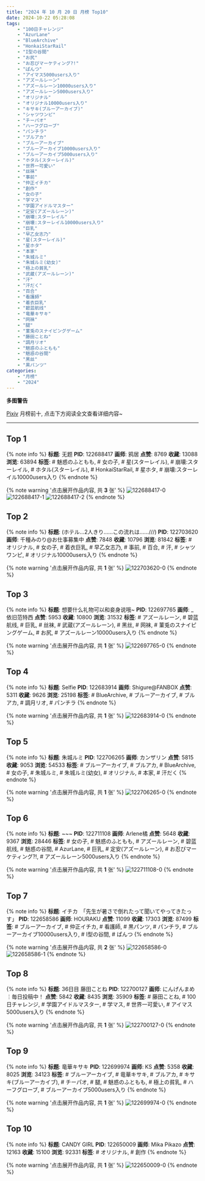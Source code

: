 ```yaml
---
title: "2024 年 10 月 20 日 月榜 Top10"
date: 2024-10-22 05:28:08
tags:
    - "100日チャレンジ"
    - "AzurLane"
    - "BlueArchive"
    - "HonkaiStarRail"
    - "I型の谷間"
    - "お尻"
    - "お忍びマーケティング?!"
    - "ぱんつ"
    - "アイマス5000users入り"
    - "アズールレーン"
    - "アズールレーン10000users入り"
    - "アズールレーン5000users入り"
    - "オリジナル"
    - "オリジナル10000users入り"
    - "キサキ(ブルーアーカイブ)"
    - "シャツワンピ"
    - "チーパオ"
    - "ハーフグローブ"
    - "パンチラ"
    - "ブルアカ"
    - "ブルーアーカイブ"
    - "ブルーアーカイブ10000users入り"
    - "ブルーアーカイブ5000users入り"
    - "ホタル(スターレイル)"
    - "世界一可愛い"
    - "丝袜"
    - "事前"
    - "仲正イチカ"
    - "創作"
    - "女の子"
    - "学マス"
    - "学園アイドルマスター"
    - "定安(アズールレーン)"
    - "崩壊:スターレイル"
    - "崩壊:スターレイル10000users入り"
    - "巨乳"
    - "早乙女志乃"
    - "星(スターレイル)"
    - "星ホタ"
    - "本家"
    - "朱城ルミ"
    - "朱城ルミ(幼女)"
    - "極上の貧乳"
    - "武蔵(アズールレーン)"
    - "汗"
    - "汗だく"
    - "百合"
    - "看護師"
    - "着衣巨乳"
    - "碧蓝航线"
    - "竜華キサキ"
    - "网袜"
    - "腿"
    - "菫兎のスナイピングゲーム"
    - "藤田ことね"
    - "調月リオ"
    - "魅惑のふともも"
    - "魅惑の谷間"
    - "黑丝"
    - "黒パンツ"
categories:
    - "月榜"
    - "2024"
---
```


<i class="fa fa-triangle-exclamation"></i>**多图警告**<i class="fa fa-triangle-exclamation"></i>

[Pixiv](https://www.pixiv.net/) 月榜前十, 点击下方阅读全文查看详细内容~

<!-- more -->

---

## Top 1

{% note info %}
**标题**: 无题
**PID**: 122688417 **画师**: 鸦居
**点赞**: 8769 **收藏**: 13088 **浏览**: 63894
**标签**: # 魅惑のふともも, # 女の子, # 星(スターレイル), # 崩壊:スターレイル, # ホタル(スターレイル), # HonkaiStarRail, # 星ホタ, # 崩壊:スターレイル10000users入り
{% endnote %}

{% note warning '点击展开作品内容, 共 **3** 张' %}
![122688417-0](https://i.pixiv.re/img-original/img/2024/09/23/02/21/52/122688417_p0.jpg)
![122688417-1](https://i.pixiv.re/img-original/img/2024/09/23/02/21/52/122688417_p1.jpg)
![122688417-2](https://i.pixiv.re/img-original/img/2024/09/23/02/21/52/122688417_p2.jpg)
{% endnote %}

## Top 2

{% note info %}
**标题**: (ホテル…2人きり……この流れは……///)
**PID**: 122703620 **画师**: 千種みのり@お仕事募集中
**点赞**: 7848 **收藏**: 10796 **浏览**: 81842
**标签**: # オリジナル, # 女の子, # 着衣巨乳, # 早乙女志乃, # 事前, # 百合, # 汗, # シャツワンピ, # オリジナル10000users入り
{% endnote %}

{% note warning '点击展开作品内容, 共 **1** 张' %}
![122703620-0](https://i.pixiv.re/img-original/img/2024/09/23/17/12/08/122703620_p0.jpg)
{% endnote %}

## Top 3

{% note info %}
**标题**: 想要什么礼物可以和妾身说哦~
**PID**: 122697765 **画师**: _依旧范特西
**点赞**: 5953 **收藏**: 10800 **浏览**: 31532
**标签**: # アズールレーン, # 碧蓝航线, # 巨乳, # 丝袜, # 武蔵(アズールレーン), # 黑丝, # 网袜, # 菫兎のスナイピングゲーム, # お尻, # アズールレーン10000users入り
{% endnote %}

{% note warning '点击展开作品内容, 共 **1** 张' %}
![122697765-0](https://i.pixiv.re/img-original/img/2024/09/23/12/38/11/122697765_p0.jpg)
{% endnote %}

## Top 4

{% note info %}
**标题**: Selfie
**PID**: 122683914 **画师**: Shigure@FANBOX
**点赞**: 5311 **收藏**: 9626 **浏览**: 25198
**标签**: # BlueArchive, # ブルーアーカイブ, # ブルアカ, # 調月リオ, # パンチラ
{% endnote %}

{% note warning '点击展开作品内容, 共 **1** 张' %}
![122683914-0](https://i.pixiv.re/img-original/img/2024/09/23/00/00/28/122683914_p0.jpg)
{% endnote %}

## Top 5

{% note info %}
**标题**: 朱城ルミ
**PID**: 122706265 **画师**: カンザリン
**点赞**: 5815 **收藏**: 9053 **浏览**: 54533
**标签**: # ブルーアーカイブ, # ブルアカ, # BlueArchive, # 女の子, # 朱城ルミ, # 朱城ルミ(幼女), # オリジナル, # 本家, # 汗だく
{% endnote %}

{% note warning '点击展开作品内容, 共 **1** 张' %}
![122706265-0](https://i.pixiv.re/img-original/img/2024/09/23/18/47/05/122706265_p0.png)
{% endnote %}

## Top 6

{% note info %}
**标题**: ~~~
**PID**: 122711108 **画师**: Arlene橘
**点赞**: 5648 **收藏**: 9367 **浏览**: 28446
**标签**: # 女の子, # 魅惑のふともも, # アズールレーン, # 碧蓝航线, # 魅惑の谷間, # AzurLane, # 巨乳, # 定安(アズールレーン), # お忍びマーケティング?!, # アズールレーン5000users入り
{% endnote %}

{% note warning '点击展开作品内容, 共 **1** 张' %}
![122711108-0](https://i.pixiv.re/img-original/img/2024/09/23/21/16/53/122711108_p0.jpg)
{% endnote %}

## Top 7

{% note info %}
**标题**: イチカ　「先生が暑さで倒れたって聞いてやってきたっす」
**PID**: 122658586 **画师**: HOURAKU
**点赞**: 11099 **收藏**: 17303 **浏览**: 87499
**标签**: # ブルーアーカイブ, # 仲正イチカ, # 看護師, # 黒パンツ, # パンチラ, # ブルーアーカイブ10000users入り, # I型の谷間, # ぱんつ
{% endnote %}

{% note warning '点击展开作品内容, 共 **2** 张' %}
![122658586-0](https://i.pixiv.re/img-original/img/2024/09/22/08/00/08/122658586_p0.jpg)
![122658586-1](https://i.pixiv.re/img-original/img/2024/09/22/08/00/08/122658586_p1.jpg)
{% endnote %}

## Top 8

{% note info %}
**标题**: 36日目 藤田ことね
**PID**: 122700127 **画师**: にんげんまめ￤毎日投稿中！
**点赞**: 5842 **收藏**: 8435 **浏览**: 35909
**标签**: # 藤田ことね, # 100日チャレンジ, # 学園アイドルマスター, # 学マス, # 世界一可愛い, # アイマス5000users入り
{% endnote %}

{% note warning '点击展开作品内容, 共 **1** 张' %}
![122700127-0](https://i.pixiv.re/img-original/img/2024/09/23/14/33/51/122700127_p0.png)
{% endnote %}

## Top 9

{% note info %}
**标题**: 竜華キサキ
**PID**: 122699974 **画师**: KS
**点赞**: 5358 **收藏**: 8025 **浏览**: 34123
**标签**: # ブルーアーカイブ, # 竜華キサキ, # ブルアカ, # キサキ(ブルーアーカイブ), # チーパオ, # 腿, # 魅惑のふともも, # 極上の貧乳, # ハーフグローブ, # ブルーアーカイブ5000users入り
{% endnote %}

{% note warning '点击展开作品内容, 共 **1** 张' %}
![122699974-0](https://i.pixiv.re/img-original/img/2024/09/23/14/26/24/122699974_p0.jpg)
{% endnote %}

## Top 10

{% note info %}
**标题**: CANDY GIRL
**PID**: 122650009 **画师**: Mika Pikazo
**点赞**: 12163 **收藏**: 15100 **浏览**: 92331
**标签**: # オリジナル, # 創作
{% endnote %}

{% note warning '点击展开作品内容, 共 **1** 张' %}
![122650009-0](https://i.pixiv.re/img-original/img/2024/09/22/00/00/21/122650009_p0.png)
{% endnote %}
